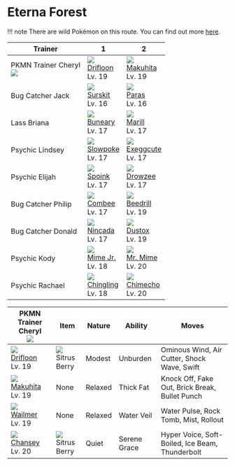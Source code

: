 # Eterna Forest

!!! note
    There are wild Pokémon on this route. You can find out more [here](../../wild_pokemon/eterna_forest/).


Trainer                            | 1                                   | 2
---                                | ---                                 | ---
PKMN Trainer Cheryl<br>![][cheryl] | ![][425]<br> [Drifloon]<br> Lv. 19  | ![][296]<br> [Makuhita]<br> Lv. 19  | ![][320]<br> [Wailmer]<br> Lv. 19   | ![][113]<br> [Chansey]<br> Lv. 20
Bug Catcher Jack                   | ![][283]<br> [Surskit]<br> Lv. 16   | ![][046]<br> [Paras]<br> Lv. 16     | ![][048]<br> [Venonat]<br> Lv. 16
Lass Briana                        | ![][427]<br> [Buneary]<br> Lv. 17   | ![][183]<br> [Marill]<br> Lv. 17
Psychic Lindsey                    | ![][079]<br> [Slowpoke]<br> Lv. 17  | ![][102]<br> [Exeggcute]<br> Lv. 17 | ![][177]<br> [Natu]<br> Lv. 17
Psychic Elijah                     | ![][325]<br> [Spoink]<br> Lv. 17    | ![][096]<br> [Drowzee]<br> Lv. 17   | ![][343]<br> [Baltoy]<br> Lv. 17
Bug Catcher Philip                 | ![][415]<br> [Combee]<br> Lv. 17    | ![][015]<br> [Beedrill]<br> Lv. 19
Bug Catcher Donald                 | ![][290]<br> [Nincada]<br> Lv. 17   | ![][269]<br> [Dustox]<br> Lv. 19
Psychic Kody                       | ![][439]<br> [Mime Jr.]<br> Lv. 18  | ![][122]<br> [Mr. Mime]<br> Lv. 20
Psychic Rachael                    | ![][433]<br> [Chingling]<br> Lv. 18 | ![][358]<br> [Chimecho]<br> Lv. 20

PKMN Trainer Cheryl<br>![][cheryl] | Item                               | Nature  | Ability      | Moves
---                                | ---                                | ---     | ---          | ---
![][425]<br> [Drifloon]<br> Lv. 19 | ![][sitrus-berry]<br> Sitrus Berry | Modest  | Unburden     | Ominous Wind, Air Cutter, Shock Wave, Swift
![][296]<br> [Makuhita]<br> Lv. 19 | None                               | Relaxed | Thick Fat    | Knock Off, Fake Out, Brick Break, Bullet Punch
![][320]<br> [Wailmer]<br> Lv. 19  | None                               | Relaxed | Water Veil   | Water Pulse, Rock Tomb, Mist, Rollout
![][113]<br> [Chansey]<br> Lv. 20  | ![][sitrus-berry]<br> Sitrus Berry | Quiet   | Serene Grace | Hyper Voice, Soft-Boiled, Ice Beam, Thunderbolt



[Beedrill]: ../../pokemon_changes/015/
[Paras]: ../../pokemon_changes/046/
[Venonat]: ../../pokemon_changes/048/
[Slowpoke]: ../../pokemon_changes/079/
[Drowzee]: ../../pokemon_changes/096/
[Exeggcute]: ../../pokemon_changes/102/
[Chansey]: ../../pokemon_changes/113/
[Mr. Mime]: ../../pokemon_changes/122/
[Natu]: ../../pokemon_changes/177/
[Marill]: ../../pokemon_changes/183/
[Dustox]: ../../pokemon_changes/269/
[Surskit]: ../../pokemon_changes/283/
[Nincada]: ../../pokemon_changes/290/
[Makuhita]: ../../pokemon_changes/296/
[Wailmer]: ../../pokemon_changes/320/
[Spoink]: ../../pokemon_changes/325/
[Baltoy]: ../../pokemon_changes/343/
[Chimecho]: ../../pokemon_changes/358/
[Combee]: ../../pokemon_changes/415/
[Drifloon]: ../../pokemon_changes/425/
[Buneary]: ../../pokemon_changes/427/
[Chingling]: ../../pokemon_changes/433/
[Mime Jr.]: ../../pokemon_changes/439/
[sitrus-berry]: ../img/items/sitrus-berry.png
[015]: ../img/pokemon/015.png
[046]: ../img/pokemon/046.png
[048]: ../img/pokemon/048.png
[079]: ../img/pokemon/079.png
[096]: ../img/pokemon/096.png
[102]: ../img/pokemon/102.png
[113]: ../img/pokemon/113.png
[122]: ../img/pokemon/122.png
[177]: ../img/pokemon/177.png
[183]: ../img/pokemon/183.png
[269]: ../img/pokemon/269.png
[283]: ../img/pokemon/283.png
[290]: ../img/pokemon/290.png
[296]: ../img/pokemon/296.png
[320]: ../img/pokemon/320.png
[325]: ../img/pokemon/325.png
[343]: ../img/pokemon/343.png
[358]: ../img/pokemon/358.png
[415]: ../img/pokemon/415.png
[425]: ../img/pokemon/425.png
[427]: ../img/pokemon/427.png
[433]: ../img/pokemon/433.png
[439]: ../img/pokemon/439.png
[cheryl]: ../img/trainer/cheryl.png

